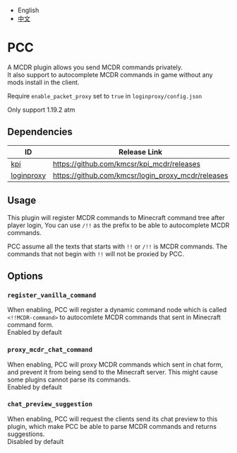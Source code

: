 
- English
- [中文](README_zh.MD)

# PCC

A MCDR plugin allows you send MCDR commands privately.  
It also support to autocomplete MCDR commands in game without any mods install in the client.

Require `enable_packet_proxy` set to `true` in `loginproxy/config.json`

Only support 1.19.2 atm

## Dependencies

| ID | Release Link |
|----|----|
| [kpi](https://github.com/kmcsr/kpi_mcdr) | <https://github.com/kmcsr/kpi_mcdr/releases> |
| [loginproxy](https://github.com/kmcsr/login_proxy_mcdr) | <https://github.com/kmcsr/login_proxy_mcdr/releases> |

## Usage

This plugin will register MCDR commands to Minecraft command tree after player login,
You can use `/!!` as the prefix to be able to autocomplete MCDR commands.

PCC assume all the texts that starts with `!!` or `/!!` is MCDR commands. The commands that not begin with `!!` will not be proxied by PCC.

## Options

### `register_vanilla_command`

When enabling, PCC will register a dynamic command node which is called `<!!MCDR-command>` to autocomlete MCDR commands that sent in Minecraft command form.  
Enabled by default

### `proxy_mcdr_chat_command`

When enabling, PCC will proxy MCDR commands which sent in chat form, and prevent it from being send to the Minecraft server.
This might cause some plugins cannot parse its commands.  
Enabled by default

### `chat_preview_suggestion`

When enabling, PCC will request the clients send its chat preview to this plugin, which make PCC be able to parse MCDR commands and returns suggestions.  
Disabled by default

